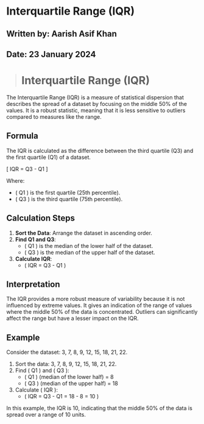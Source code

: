 # **Interquartile Range (IQR)**

## **Written by:** Aarish Asif Khan
## **Date:** 23 January 2024

> # **Interquartile Range (IQR)**

The Interquartile Range (IQR) is a measure of statistical dispersion that describes the spread of a dataset by focusing on the middle 50% of the values. It is a robust statistic, meaning that it is less sensitive to outliers compared to measures like the range.

## **Formula**

The IQR is calculated as the difference between the third quartile (Q3) and the first quartile (Q1) of a dataset.

\[ IQR = Q3 - Q1 \]

Where:
- \( Q1 \) is the first quartile (25th percentile).
- \( Q3 \) is the third quartile (75th percentile).

## **Calculation Steps**

1. **Sort the Data**: Arrange the dataset in ascending order.
2. **Find Q1 and Q3**:
   - \( Q1 \) is the median of the lower half of the dataset.
   - \( Q3 \) is the median of the upper half of the dataset.
3. **Calculate IQR**:
   - \( IQR = Q3 - Q1 \)

## **Interpretation**

The IQR provides a more robust measure of variability because it is not influenced by extreme values. It gives an indication of the range of values where the middle 50% of the data is concentrated. Outliers can significantly affect the range but have a lesser impact on the IQR.

## **Example**

Consider the dataset: 3, 7, 8, 9, 12, 15, 18, 21, 22.

1. Sort the data: 3, 7, 8, 9, 12, 15, 18, 21, 22.
2. Find \( Q1 \) and \( Q3 \):
   - \( Q1 \) (median of the lower half) = 8
   - \( Q3 \) (median of the upper half) = 18
3. Calculate \( IQR \):
   - \( IQR = Q3 - Q1 = 18 - 8 = 10 \)

In this example, the IQR is 10, indicating that the middle 50% of the data is spread over a range of 10 units.

